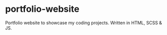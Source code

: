 # portfolio-website
Portfolio website to showcase my coding projects. Written in HTML, SCSS &amp; JS.
